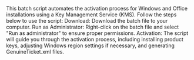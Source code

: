 This batch script automates the activation process for Windows and Office installations using a Key Management Service (KMS). Follow the steps below to use the script:
    Download: Download the batch file to your computer.
    Run as Administrator: Right-click on the batch file and select "Run as administrator" to ensure proper permissions.
    Activation: The script will guide you through the activation process, including installing product keys, adjusting Windows region settings if necessary, and generating GenuineTicket.xml files.
